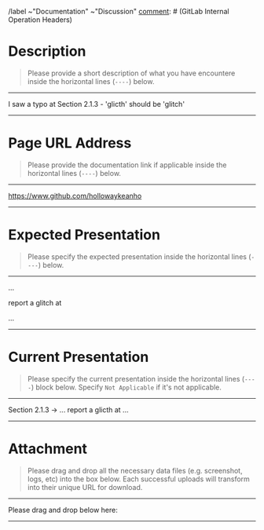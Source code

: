 [comment]: # (GitLab Internal Operation Headers)
/label ~"Documentation" ~"Discussion"
[comment]: # (GitLab Internal Operation Headers)

# Description

> Please provide a short description of what you have encountere inside the
> horizontal lines (`----`) below.

----

I saw a typo at Section 2.1.3 - 'glicth' should be 'glitch'

----




# Page URL Address

> Please provide the documentation link if applicable inside the horizontal
> lines (`----`) below.

----

https://www.github.com/hollowaykeanho

----




# Expected Presentation

> Please specify the expected presentation inside the horizontal lines
> (`----`) below.

----

...

report a glitch at

...

----




# Current Presentation

> Please specify the current presentation inside the horizontal lines (`----`)
> block below. Specify `Not Applicable` if it's not applicable.

----

Section 2.1.3 -> ... report a glicth at ...

----




# Attachment

> Please drag and drop all the necessary data files (e.g. screenshot, logs, etc)
> into the box below. Each successful uploads will transform into their unique
> URL for download.

----

Please drag and drop below here:

----
